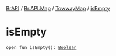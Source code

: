 [BrAPI](../../index.md) / [Br.API.Map](../index.md) / [TowwayMap](index.md) / [isEmpty](./is-empty.md)

# isEmpty

`open fun isEmpty(): `[`Boolean`](https://kotlinlang.org/api/latest/jvm/stdlib/kotlin/-boolean/index.html)